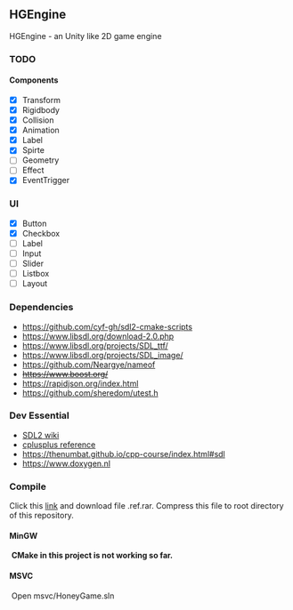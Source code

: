 ## HGEngine
HGEngine - an Unity like 2D game engine

### TODO

#### Components

- [x] Transform
- [x] Rigidbody
- [x] Collision
- [x] Animation
- [x] Label
- [x] Spirte
- [ ] Geometry
- [ ] Effect
- [x] EventTrigger

### UI

- [x] Button
- [x] Checkbox
- [ ] Label
- [ ] Input
- [ ] Slider
- [ ] Listbox
- [ ] Layout

### Dependencies
* https://github.com/cyf-gh/sdl2-cmake-scripts
* https://www.libsdl.org/download-2.0.php
* https://www.libsdl.org/projects/SDL_ttf/
* https://www.libsdl.org/projects/SDL_image/
* https://github.com/Neargye/nameof
* ~~https://www.boost.org/~~
* https://rapidjson.org/index.html
* https://github.com/sheredom/utest.h

### Dev Essential

* [SDL2 wiki](https://wiki.libsdl.org/)
* [cplusplus reference](https://www.cplusplus.com/reference)
* https://thenumbat.github.io/cpp-course/index.html#sdl
* https://www.doxygen.nl

### Compile

Click this [link](https://www.jianguoyun.com/p/DdIQ9N8QwNOHBhjX4ZAE) and download file .ref.rar. Compress this file to root directory of this repository.

#### MinGW

​	**CMake in this project is not working so far.**

#### MSVC

​	Open msvc/HoneyGame.sln